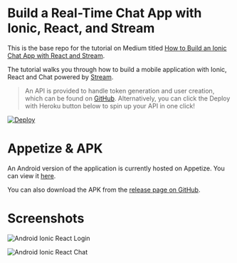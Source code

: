 # Build a Real-Time Chat App with Ionic, React, and Stream

This is the base repo for the tutorial on Medium titled [How to Build an Ionic Chat App with React and Stream](https://levelup.gitconnected.com/how-to-build-an-ionic-chat-app-with-react-and-stream-739b67611280).

The tutorial walks you through how to build a mobile application with Ionic, React and Chat powered by [Stream](https://getstream.io/chat).

> An API is provided to handle token generation and user creation, which can be found on [GitHub](https://github.com/GetStream/ionic-chat-tutorial-react-api). Alternatively, you can click the Deploy with Heroku button below to spin up your API in one click!

<a href="https://heroku.com/deploy?template=https://github.com/GetStream/ionic-chat-tutorial-react-api" target="_blank">
  <img src="https://www.herokucdn.com/deploy/button.svg" alt="Deploy">
</a>

# Appetize & APK

An Android version of the application is currently hosted on Appetize. You can view it [here](https://appetize.io/app/afcadgqt1p2q26rqdecvb10w68?device=nexus5&scale=100&orientation=portrait&osVersion=9.0&deviceColor=white).

You can also download the APK from the [release page on GitHub](https://github.com/GetStream/ionic-chat-tutorial-react/releases).

# Screenshots

![Android Ionic React Login](https://i.imgur.com/O6h2QxU.png)

![Android Ionic React Chat](https://i.imgur.com/XKp1hyZ.png)
